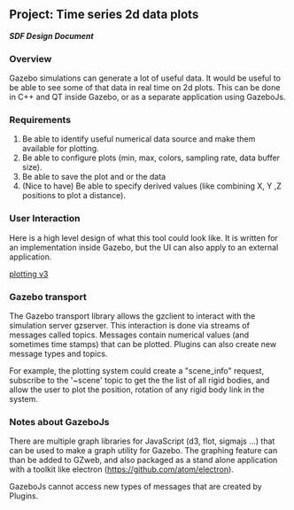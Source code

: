 ## Project: Time series 2d data plots
***SDF Design Document***

### Overview

Gazebo simulations can generate a lot of useful data. It would be useful to be
 able to see some of that data in real time on 2d plots. This can be done in
 C++ and QT inside Gazebo, or as a separate application using GazeboJs.

### Requirements

1. Be able to identify useful numerical data source and make them available
 for plotting.
1. Be able to configure plots (min, max, colors, sampling rate, data buffer size).
1. Be able to save the plot and or the data
1. (Nice to have) Be able to specify derived values (like combining
 X, Y ,Z positions to plot a distance).

### User Interaction

Here is a high level design of what this tool could look like. It is written
 for an implementation inside Gazebo, but the UI can also apply to an external
 application.

[plotting v3](https://bitbucket.org/osrf/gazebo_design/src/db9782356501878b0df60b396f9d54860cc7d28c/time_series_2d_plots/Plotting_v3.pdf?at=time_series_2d_plots&fileviewer=file-view-default)

### Gazebo transport

The Gazebo transport library allows the gzclient to interact with the
 simulation server gzserver. This interaction is done via streams of messages
 called topics. Messages contain numerical values (and sometimes time stamps) that
 can be plotted. Plugins can also create new message types and topics.


For example, the plotting system could create a "scene_info" request, subscribe
 to the '~scene' topic to get the the list of all rigid bodies, and allow the user
 to plot the position, rotation of any rigid body link in the system.

### Notes about GazeboJs

There are multiple graph libraries for JavaScript (d3, flot, sigmajs ...) that
 can be used to make a graph utility for Gazebo. The graphing feature can than
 be added to GZweb, and also packaged as a stand alone application with a
 toolkit like electron (https://github.com/atom/electron).

GazeboJs cannot access new types of messages that are created by Plugins.
